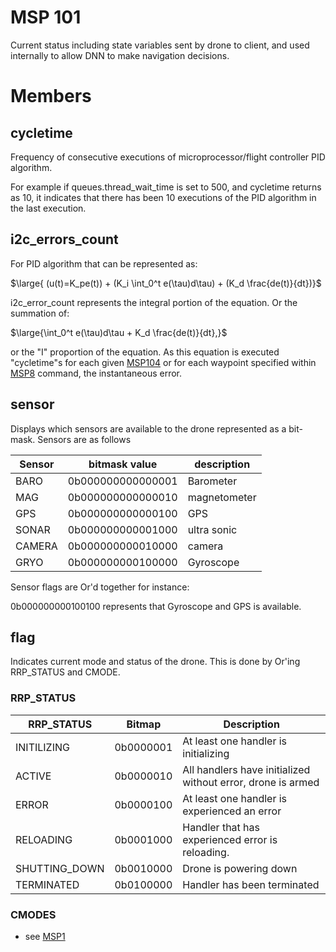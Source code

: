 # MSP 101

Current status including state variables sent by drone to client,  and used internally to allow
DNN to make navigation decisions.

# Members

## cycletime

Frequency of consecutive executions of microprocessor/flight controller PID algorithm.

For example if queues.thread_wait_time is set to 500,  and cycletime returns as 10, it indicates
that there has been 10 executions of the PID algorithm in the last execution.

## i2c_errors_count

For PID algorithm that can be represented as:

$\large{ (u(t)=K_pe(t)) + (K_i \int_0^t e(\tau)d\tau) + (K_d \frac{de(t)}{dt})}$

i2c_error_count represents the integral portion of the equation. Or the summation of:

$\large{\int_0^t e(\tau)d\tau + K_d \frac{de(t)}{dt},}$

or the "I" proportion of the equation. As this equation is executed "cycletime"s for each given
[MSP104](msp101.md) or for each waypoint specified within [MSP8](msp8.md) command, the instantaneous
error.

## sensor

Displays which sensors are available to the drone represented as a bit-mask. Sensors are as follows

| Sensor   | bitmask value     | description   |
|----------|-------------------|---------------|
| BARO     | 0b000000000000001 | Barometer     |
| MAG      | 0b000000000000010 | magnetometer  |
| GPS      | 0b000000000000100 | GPS           |
| SONAR    | 0b000000000001000 | ultra sonic   |
| CAMERA   | 0b000000000010000 | camera        |
| GRYO     | 0b000000000100000 | Gyroscope     |

Sensor flags are Or'd together for instance:

0b000000000100100 represents that Gyroscope and GPS is available.

## flag 

Indicates current mode and status of the drone. This is done by Or'ing RRP_STATUS and CMODE.

### RRP_STATUS

| RRP_STATUS    | Bitmap     | Description                                                 |
|---------------|------------|-------------------------------------------------------------|
| INITILIZING   | 0b0000001  | At least one handler is initializing                        |
| ACTIVE        | 0b0000010  | All handlers have initialized without error, drone is armed |
| ERROR         | 0b0000100  | At least one handler is experienced an error                |
| RELOADING     | 0b0001000  | Handler that has experienced error is reloading.            |
| SHUTTING_DOWN | 0b0010000  | Drone is powering down                                      |
| TERMINATED    | 0b0100000  | Handler has been terminated                                 |

### CMODES 

- see [MSP1](msp1.md)
